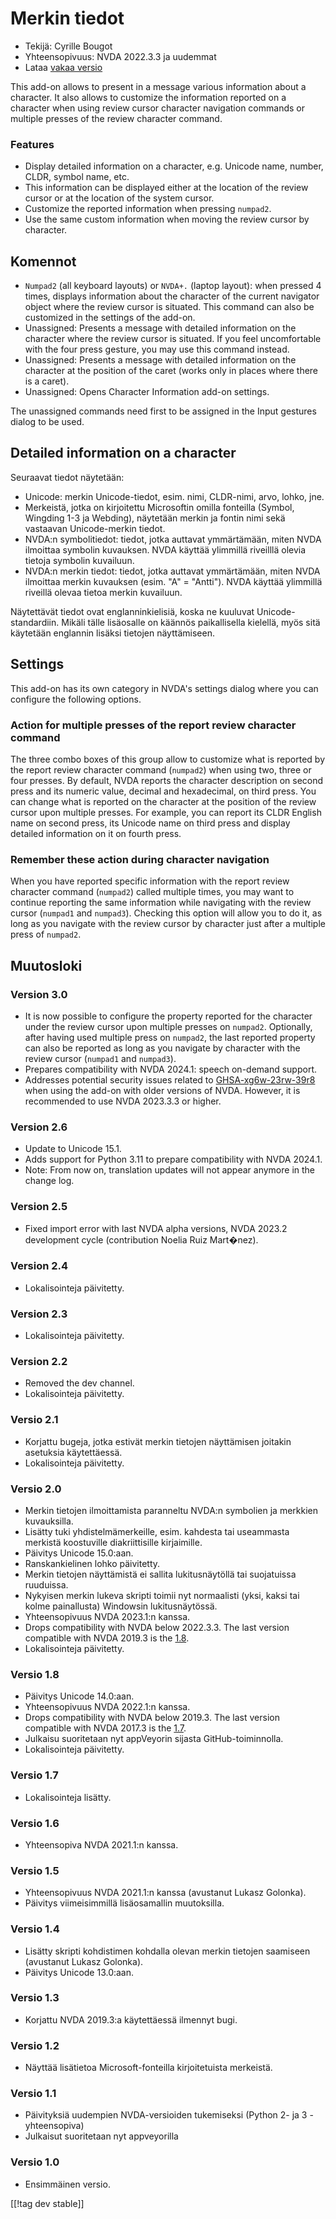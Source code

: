 # Merkin tiedot #

* Tekijä: Cyrille Bougot
* Yhteensopivuus: NVDA 2022.3.3 ja uudemmat
* Lataa [vakaa versio][1]

This add-on allows to present in a message various information about a
character.  It also allows to customize the information reported on a
character when using review cursor character navigation commands or multiple
presses of the review character command.

### Features

* Display detailed information on a character, e.g. Unicode name, number,
  CLDR, symbol name, etc.
* This information can be displayed either at the location of the review
  cursor or at the location of the system cursor.
* Customize the reported information when pressing `numpad2`.
* Use the same custom information when moving the review cursor by
  character.

## Komennot

* `Numpad2` (all keyboard layouts) or `NVDA+.` (laptop layout): when pressed
  4 times, displays information about the character of the current navigator
  object where the review cursor is situated. This command can also be
  customized in the settings of the add-on.
* Unassigned: Presents a message with detailed information on the character
  where the review cursor is situated. If you feel uncomfortable with the
  four press gesture, you may use this command instead.
* Unassigned: Presents a message with detailed information on the character
  at the position of the caret (works only in places where there is a
  caret).
* Unassigned: Opens Character Information add-on settings.

The unassigned commands need first to be assigned in the Input gestures
dialog to be used.

## Detailed information on a character

Seuraavat tiedot näytetään:

* Unicode: merkin Unicode-tiedot, esim. nimi, CLDR-nimi, arvo, lohko, jne.
* Merkeistä, jotka on kirjoitettu Microsoftin omilla fonteilla (Symbol,
  Wingding 1-3 ja Webding), näytetään merkin ja fontin nimi sekä vastaavan
  Unicode-merkin tiedot.
* NVDA:n symbolitiedot: tiedot, jotka auttavat ymmärtämään, miten NVDA
  ilmoittaa symbolin kuvauksen. NVDA käyttää ylimmillä riveilllä olevia
  tietoja symbolin kuvailuun.
* NVDA:n merkin tiedot: tiedot, jotka auttavat ymmärtämään, miten NVDA
  ilmoittaa merkin kuvauksen (esim. "A" = "Antti"). NVDA käyttää ylimmillä
  riveillä olevaa tietoa merkin kuvailuun.

Näytettävät tiedot ovat englanninkielisiä, koska ne kuuluvat
Unicode-standardiin. Mikäli tälle lisäosalle on käännös paikallisella
kielellä, myös sitä käytetään englannin lisäksi tietojen näyttämiseen.

## Settings

This add-on has its own category in NVDA's settings dialog where you can
configure the following options.

### Action for multiple presses of the report review character command

The three combo boxes of this group allow to customize what is reported by
the report review character command (`numpad2`) when using two, three or
four presses.  By default, NVDA reports the character description on second
press and its numeric value, decimal and hexadecimal, on third press.  You
can change what is reported on the character at the position of the review
cursor upon multiple presses.  For example, you can report its CLDR English
name on second press, its Unicode name on third press and display detailed
information on it on fourth press.

### Remember these action during character navigation

When you have reported specific information with the report review character
command (`numpad2`) called multiple times, you may want to continue
reporting the same information while navigating with the review cursor
(`numpad1` and `numpad3`).  Checking this option will allow you to do it, as
long as you navigate with the review cursor by character just after a
multiple press of `numpad2`.

## Muutosloki

### Version 3.0

* It is now possible to configure the property reported for the character
  under the review cursor upon multiple presses on `numpad2`. Optionally,
  after having used multiple press on `numpad2`, the last reported property
  can also be reported as long as you navigate by character with the review
  cursor (`numpad1` and `numpad3`).
* Prepares compatibility with NVDA 2024.1: speech on-demand support.
* Addresses potential security issues related to [GHSA-xg6w-23rw-39r8][4]
  when using the add-on with older versions of NVDA. However, it is
  recommended to use NVDA 2023.3.3 or higher.

### Version 2.6

* Update to Unicode 15.1.
* Adds support for Python 3.11 to prepare compatibility with NVDA 2024.1.
* Note: From now on, translation updates will not appear anymore in the
  change log.

### Version 2.5

* Fixed import error with last NVDA alpha versions, NVDA 2023.2 development
  cycle (contribution Noelia Ruiz Mart�nez).

### Version 2.4

* Lokalisointeja päivitetty.

### Version 2.3

* Lokalisointeja päivitetty.

### Version 2.2

* Removed the dev channel.
* Lokalisointeja päivitetty.

### Versio 2.1

* Korjattu bugeja, jotka estivät merkin tietojen näyttämisen joitakin
  asetuksia käytettäessä.
* Lokalisointeja päivitetty.

### Versio 2.0


* Merkin tietojen ilmoittamista paranneltu NVDA:n symbolien ja merkkien
  kuvauksilla.
* Lisätty tuki yhdistelmämerkeille, esim. kahdesta tai useammasta merkistä
  koostuville diakriittisille kirjaimille.
* Päivitys Unicode 15.0:aan.
* Ranskankielinen lohko päivitetty.
* Merkin tietojen näyttämistä ei sallita lukitusnäytöllä tai suojatuissa
  ruuduissa.
* Nykyisen merkin lukeva skripti toimii nyt normaalisti (yksi, kaksi tai
  kolme painallusta) Windowsin lukitusnäytössä.
* Yhteensopivuus NVDA 2023.1:n kanssa.
* Drops compatibility with NVDA below 2022.3.3. The last version compatible
  with NVDA 2019.3 is the [1.8][3].
* Lokalisointeja päivitetty.

### Versio 1.8

* Päivitys Unicode 14.0:aan.
* Yhteensopivuus NVDA 2022.1:n kanssa.
* Drops compatibility with NVDA below 2019.3. The last version compatible
  with NVDA 2017.3 is the [1.7][2].
* Julkaisu suoritetaan nyt appVeyorin sijasta GitHub-toiminnolla.
* Lokalisointeja päivitetty.

### Versio 1.7

* Lokalisointeja lisätty.

### Versio 1.6

* Yhteensopiva NVDA 2021.1:n kanssa.

### Versio 1.5

* Yhteensopivuus NVDA 2021.1:n kanssa (avustanut Lukasz Golonka).
* Päivitys viimeisimmillä lisäosamallin muutoksilla.

### Versio 1.4

* Lisätty skripti kohdistimen kohdalla olevan merkin tietojen saamiseen
  (avustanut Lukasz Golonka).
* Päivitys Unicode 13.0:aan.

### Versio 1.3

* Korjattu NVDA 2019.3:a käytettäessä ilmennyt bugi.


### Versio 1.2

* Näyttää lisätietoa Microsoft-fonteilla kirjoitetuista merkeistä.


### Versio 1.1

* Päivityksiä uudempien NVDA-versioiden tukemiseksi (Python 2- ja 3
  -yhteensopiva)
* Julkaisut suoritetaan nyt appveyorilla


### Versio 1.0

* Ensimmäinen versio.

[[!tag dev stable]]

[1]: https://www.nvaccess.org/addonStore/legacy?file=charInfo

[2]:
https://github.com/CyrilleB79/charInfo/releases/download/V1.7/charInfo-1.7.nvda-addon

[3]:
https://github.com/CyrilleB79/charInfo/releases/download/V1.8/charInfo-1.8.nvda-addon

[4]:
https://github.com/nvaccess/nvda/security/advisories/GHSA-xg6w-23rw-39r8#event-132994
